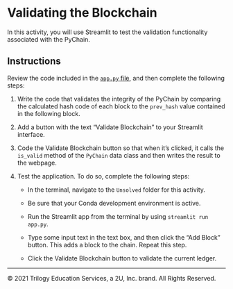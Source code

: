 # Validating the Blockchain

In this activity, you will use Streamlit to test the validation functionality associated with the PyChain.

## Instructions

Review the code included in the [`app.py` file](Unsolved/app.py), and then complete the following steps:

1. Write the code that validates the integrity of the PyChain by comparing the calculated hash code of each block to the `prev_hash` value contained in the following block.

2. Add a button with the text “Validate Blockchain” to your Streamlit interface.

3. Code the Validate Blockchain button so that when it’s clicked, it calls the `is_valid` method of the `PyChain` data class and then writes the result to the webpage.

4. Test the application. To do so, complete the following steps:

    * In the terminal, navigate to the `Unsolved` folder for this activity.

    * Be sure that your Conda development environment is active.

    * Run the Streamlit app from the terminal by using `streamlit run app.py`.

    * Type some input text in the text box, and then click the “Add Block” button. This adds a block to the chain. Repeat this step.

    * Click the Validate Blockchain button to validate the current ledger.

---

© 2021 Trilogy Education Services, a 2U, Inc. brand. All Rights Reserved.
